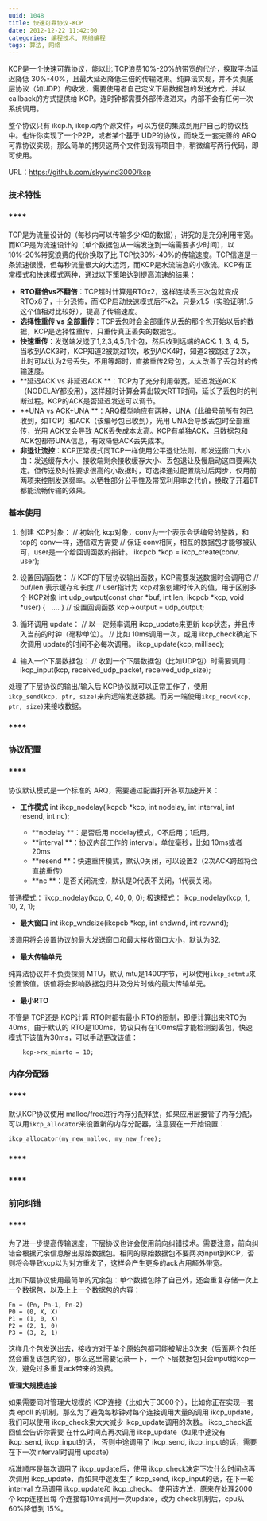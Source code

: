 ```yaml
---
uuid: 1048
title: 快速可靠协议-KCP
date: 2012-12-22 11:42:00
categories: 编程技术, 网络编程
tags: 算法, 网络
---
```

KCP是一个快速可靠协议，能以比 TCP浪费10%-20%的带宽的代价，换取平均延迟降低 30%-40%，且最大延迟降低三倍的传输效果。纯算法实现，并不负责底层协议（如UDP）的收发，需要使用者自己定义下层数据包的发送方式，并以 callback的方式提供给 KCP。连时钟都需要外部传递进来，内部不会有任何一次系统调用。

整个协议只有 ikcp.h, ikcp.c两个源文件，可以方便的集成到用户自己的协议栈中。也许你实现了一个P2P，或者某个基于 UDP的协议，而缺乏一套完善的 ARQ可靠协议实现，那么简单的拷贝这两个文件到现有项目中，稍微编写两行代码，即可使用。

URL：<https://github.com/skywind3000/kcp>

###

### **技术特性**

### ****

TCP是为流量设计的（每秒内可以传输多少KB的数据），讲究的是充分利用带宽。而KCP是为流速设计的（单个数据包从一端发送到一端需要多少时间），以10%-20%带宽浪费的代价换取了比 TCP快30%-40%的传输速度。TCP信道是一条流速很慢，但每秒流量很大的大运河，而KCP是水流湍急的小激流。KCP有正常模式和快速模式两种，通过以下策略达到提高流速的结果：

  * **RTO翻倍vs不翻倍**：TCP超时计算是RTOx2，这样连续丢三次包就变成RTOx8了，十分恐怖，而KCP启动快速模式后不x2，只是x1.5（实验证明1.5这个值相对比较好），提高了传输速度。
  * **选择性重传 vs 全部重传**：TCP丢包时会全部重传从丢的那个包开始以后的数据，KCP是选择性重传，只重传真正丢失的数据包。
  * **快速重传**：发送端发送了1,2,3,4,5几个包，然后收到远端的ACK: 1, 3, 4, 5，当收到ACK3时，KCP知道2被跳过1次，收到ACK4时，知道2被跳过了2次，此时可以认为2号丢失，不用等超时，直接重传2号包，大大改善了丢包时的传输速度。
  * **延迟ACK vs 非延迟ACK **：TCP为了充分利用带宽，延迟发送ACK（NODELAY都没用），这样超时计算会算出较大RTT时间，延长了丢包时的判断过程。KCP的ACK是否延迟发送可以调节。
  * **UNA vs ACK+UNA **：ARQ模型响应有两种，UNA（此编号前所有包已收到，如TCP）和ACK（该编号包已收到），光用 UNA会导致丢包时全部重传，光用 ACK又会导致 ACK丢失成本太高。KCP有单独ACK，且数据包和ACK包都带UNA信息，有效降低ACK丢失成本。
  * **非退让流控**：KCP正常模式同TCP一样使用公平退让法则，即发送窗口大小由：发送缓存大小、接收端剩余接收缓存大小、丢包退让及慢启动这四要素决定。但传送及时性要求很高的小数据时，可选择通过配置跳过后两步，仅用前两项来控制发送频率。以牺牲部分公平性及带宽利用率之代价，换取了开着BT都能流畅传输的效果。

###

### **基本使用**

  1. 创建 KCP对象：
        // 初始化 kcp对象，conv为一个表示会话编号的整数，和tcp的 conv一样，通信双方需要
    // 保证 conv相同，相互的数据包才能够被认可，user是一个给回调函数的指针。
    ikcpcb *kcp = ikcp_create(conv, user);

  2. 设置回调函数：
        // KCP的下层协议输出函数，KCP需要发送数据时会调用它
    // buf/len 表示缓存和长度
    // user指针为 kcp对象创建时传入的值，用于区别多个 KCP对象
    int udp_output(const char *buf, int len, ikcpcb *kcp, void *user)
    {   ....
    }
    // 设置回调函数
    kcp->output = udp_output;

  3. 循环调用 update：
        // 以一定频率调用 ikcp_update来更新 kcp状态，并且传入当前的时钟（毫秒单位）。
    // 比如 10ms调用一次，或用 ikcp_check确定下次调用 update的时间不必每次调用。
    ikcp_update(kcp, millisec);

  4. 输入一个下层数据包：
        // 收到一个下层数据包（比如UDP包）时需要调用：
    ikcp_input(kcp, received_udp_packet, received_udp_size);

处理了下层协议的输出/输入后 KCP协议就可以正常工作了，使用 `ikcp_send(kcp, ptr, size)`来向远端发送数据。而另一端使用`ikcp_recv(kcp, ptr, size)`来接收数据。

###

### ****

### **协议配置**

### ****

协议默认模式是一个标准的 ARQ，需要通过配置打开各项加速开关：

  * **工作模式**
        int ikcp_nodelay(ikcpcb *kcp, int nodelay, int interval, int resend, int nc);

    * **nodelay **：是否启用 nodelay模式，0不启用；1启用。
    * **interval **：协议内部工作的 interval，单位毫秒，比如 10ms或者 20ms
    * **resend **：快速重传模式，默认0关闭，可以设置2（2次ACK跨越将会直接重传）
    * **nc **：是否关闭流控，默认是0代表不关闭，1代表关闭。

普通模式：`ikcp_nodelay(kcp, 0, 40, 0, 0); 极速模式： ikcp_nodelay(kcp, 1, 10, 2, 1);

  * **最大窗口**
        int ikcp_wndsize(ikcpcb *kcp, int sndwnd, int rcvwnd);

该调用将会设置协议的最大发送窗口和最大接收窗口大小，默认为32.

  * **最大传输单元**

纯算法协议并不负责探测 MTU，默认 mtu是1400字节，可以使用`ikcp_setmtu`来设置该值。该值将会影响数据包归并及分片时候的最大传输单元。

  * **最小RTO**

不管是 TCP还是 KCP计算 RTO时都有最小 RTO的限制，即便计算出来RTO为40ms，由于默认的 RTO是100ms，协议只有在100ms后才能检测到丢包，快速模式下该值为30ms，可以手动更改该值：

        kcp->rx_minrto = 10;

###

### **内存分配器**

### ****

默认KCP协议使用 malloc/free进行内存分配释放，如果应用层接管了内存分配，可以用`ikcp_allocator`来设置新的内存分配器，注意要在一开始设置：

    ikcp_allocator(my_new_malloc, my_new_free);

###

### ****

### ****

### **前向纠错**

### ****

为了进一步提高传输速度，下层协议也许会使用前向纠错技术。需要注意，前向纠错会根据冗余信息解出原始数据包。相同的原始数据包不要两次input到KCP，否则将会导致kcp以为对方重发了，这样会产生更多的ack占用额外带宽。

比如下层协议使用最简单的冗余包：单个数据包除了自己外，还会重复存储一次上一个数据包，以及上上一个数据包的内容：

    Fn = (Pn, Pn-1, Pn-2)
    P0 = (0, X, X)
    P1 = (1, 0, X)
    P2 = (2, 1, 0)
    P3 = (3, 2, 1)


这样几个包发送出去，接收方对于单个原始包都可能被解出3次来（后面两个包任然会重复该包内容），那么这里需要记录一下，一个下层数据包只会input给kcp一次，避免过多重复ack带来的浪费。

**管理大规模连接**

如果需要同时管理大规模的 KCP连接（比如大于3000个），比如你正在实现一套类 epoll 的机制，那么为了避免每秒钟对每个连接调用大量的调用 ikcp_update，我们可以使用 ikcp_check来大大减少 ikcp_update调用的次数。 ikcp_check返回值会告诉你需要 在什么时间点再次调用 ikcp_update（如果中途没有 ikcp_send, ikcp_input的话，
否则中途调用了 ikcp_send, ikcp_input的话，需要在下一次interval时调用 update）

标准顺序是每次调用了 ikcp_update后，使用 ikcp_check决定下次什么时间点再次调用 ikcp_update，而如果中途发生了 ikcp_send, ikcp_input的话，在下一轮 interval 立马调用 ikcp_update和 ikcp_check。 使用该方法，原来在处理2000个 kcp连接且每 个连接每10ms调用一次update，改为 check机制后，cpu从
60%降低到 15%。

